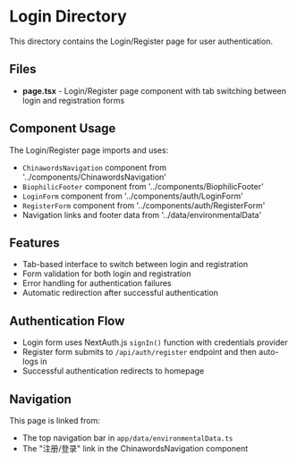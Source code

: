 # Login Directory

This directory contains the Login/Register page for user authentication.

## Files

- **page.tsx** - Login/Register page component with tab switching between login and registration forms

## Component Usage

The Login/Register page imports and uses:
- `ChinawordsNavigation` component from '../components/ChinawordsNavigation'
- `BiophilicFooter` component from '../components/BiophilicFooter'
- `LoginForm` component from '../components/auth/LoginForm'
- `RegisterForm` component from '../components/auth/RegisterForm'
- Navigation links and footer data from '../data/environmentalData'

## Features

- Tab-based interface to switch between login and registration
- Form validation for both login and registration
- Error handling for authentication failures
- Automatic redirection after successful authentication

## Authentication Flow

- Login form uses NextAuth.js `signIn()` function with credentials provider
- Register form submits to `/api/auth/register` endpoint and then auto-logs in
- Successful authentication redirects to homepage

## Navigation

This page is linked from:
- The top navigation bar in `app/data/environmentalData.ts`
- The "注册/登录" link in the ChinawordsNavigation component
